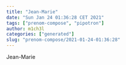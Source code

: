 ```yaml
---
title: "Jean-Marie"
date: "Sun Jan 24 01:36:28 CET 2021"
tags: ["prenom-compose", "pipotron"]
author: m1ch3l
categories: ["generated"]
slug: "prenom-compose/2021-01-24-01:36:28"
---
```


Jean-Marie

